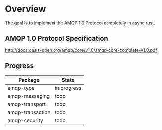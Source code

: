 # Overview

The goal is to implement the AMQP 1.0 Protocol completely in async rust.

## AMQP 1.0 Protocol Specification
http://docs.oasis-open.org/amqp/core/v1.0/amqp-core-complete-v1.0.pdf

## Progress

| Package          | State       |
|------------------|-------------|
| amqp-type        | in progress |
| amqp-messaging   | todo        |
| amqp-transport   | todo        |
| amqp-transaction | todo        |
| amqp-security    | todo        |

